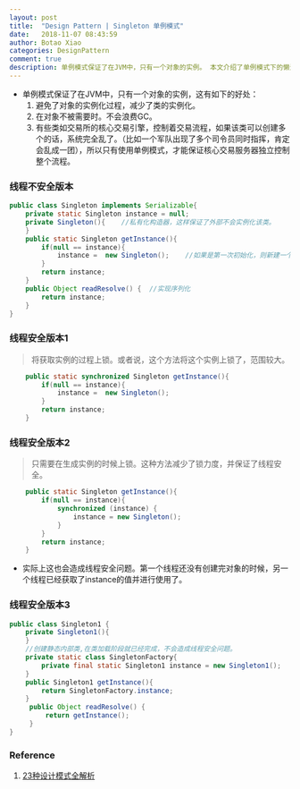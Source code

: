 ```yaml
---
layout: post
title:  "Design Pattern | Singleton 单例模式"
date:   2018-11-07 08:43:59
author: Botao Xiao
categories: DesignPattern
comment: true
description: 单例模式保证了在JVM中，只有一个对象的实例。 本文介绍了单例模式下的懒汉模式和饿汉模式。
---
```

* 单例模式保证了在JVM中，只有一个对象的实例，这有如下的好处：
	1. 避免了对象的实例化过程，减少了类的实例化。
	2. 在对象不被需要时。不会浪费GC。
	3. 有些类如交易所的核心交易引擎，控制着交易流程，如果该类可以创建多个的话，系统完全乱了。（比如一个军队出现了多个司令员同时指挥，肯定会乱成一团），所以只有使用单例模式，才能保证核心交易服务器独立控制整个流程。

### 线程不安全版本
```Java
public class Singleton implements Serializable{
	private static Singleton instance = null;
	private Singleton(){	//私有化构造器，这样保证了外部不会实例化该类。
	}
	public static Singleton getInstance(){
		if(null == instance){
			instance =  new Singleton();	//如果是第一次初始化，则新建一个对象。否则直接返回对象。
		}
		return instance;
	}
	public Object readResolve() {  //实现序列化
        return instance;
    }
}
```

### 线程安全版本1
> 将获取实例的过程上锁。或者说，这个方法将这个实例上锁了，范围较大。

```Java
	public static synchronized Singleton getInstance(){
		if(null == instance){
			instance =  new Singleton();
		}
		return instance;
	}
```

### 线程安全版本2
> 只需要在生成实例的时候上锁。这种方法减少了锁力度，并保证了线程安全。

```Java
	public static Singleton getInstance(){
		if(null == instance){
			synchronized (instance) {
				instance = new Singleton();
			}
		}
		return instance;
	}
```
* 实际上这也会造成线程安全问题。第一个线程还没有创建完对象的时候，另一个线程已经获取了instance的值并进行使用了。

### 线程安全版本3
```Java
public class Singleton1 {
	private Singleton1(){
	}
	//创建静态内部类,在类加载阶段就已经完成，不会造成线程安全问题。
	private static class SingletonFactory{
		private final static Singleton1 instance = new Singleton1();
	}
	public Singleton1 getInstance(){
		return SingletonFactory.instance;
	}
	 public Object readResolve() {
		 return getInstance();
	 }
}
```

### Reference
1. [23种设计模式全解析](https://www.cnblogs.com/susanws/p/5510229.html)
